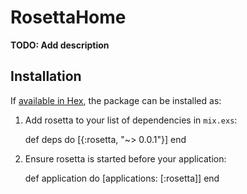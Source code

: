 # RosettaHome

**TODO: Add description**

## Installation

If [available in Hex](https://hex.pm/docs/publish), the package can be installed as:

  1. Add rosetta to your list of dependencies in `mix.exs`:

        def deps do
          [{:rosetta, "~> 0.0.1"}]
        end

  2. Ensure rosetta is started before your application:

        def application do
          [applications: [:rosetta]]
        end
